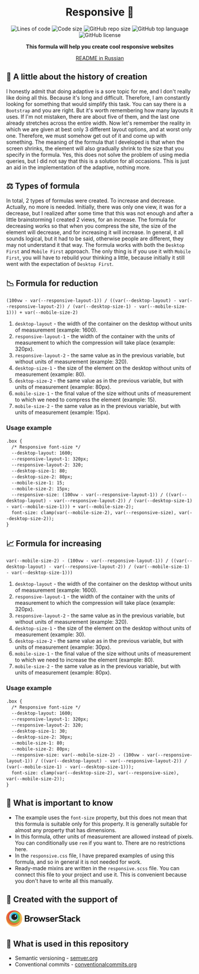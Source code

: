 <h1 align="center">Responsive 📐</h1>

<p align="center">
  <img src="https://img.shields.io/tokei/lines/github/sineylo/responsive?color=6CBA41&style=for-the-badge" alt="Lines of code">
  <img src="https://img.shields.io/github/languages/code-size/SineYlo/responsive?color=6CBA41&style=for-the-badge" alt="Code size">
  <img src="https://img.shields.io/github/repo-size/SineYlo/responsive?color=6CBA41&style=for-the-badge" alt="GitHub repo size">
  <img src="https://img.shields.io/github/languages/top/SineYlo/responsive?color=6CBA41&style=for-the-badge" alt="GitHub top language">
  <img src="https://img.shields.io/github/license/SineYlo/responsive?color=6CBA41&style=for-the-badge" alt="GitHub license">
</p>

<p align="center">
  <b>This formula will help you create cool responsive websites</b>
</p>

<p align="center">
  <a href="https://github.com/SineYlo/responsive/blob/master/README-RU.md">README in Russian</a>
</p>

## 📜 A little about the history of creation

I honestly admit that doing adaptive is a sore topic for me, and I don't really like doing all this. Because it's long and difficult. Therefore, I am constantly looking for something that would simplify this task. You can say there is a `Bootstrap` and you are right. But it's worth remembering how many layouts it uses. If I'm not mistaken, there are about five of them, and the last one already stretches across the entire width. Now let's remember the reality in which we are given at best only 3 different layout options, and at worst only one. Therefore, we must somehow get out of it and come up with something. The meaning of the formula that I developed is that when the screen shrinks, the element will also gradually shrink to the size that you specify in the formula. Yes, this does not solve the problem of using media queries, but I did not say that this is a solution for all occasions. This is just an aid in the implementation of the adaptive, nothing more.

## ⚖️ Types of formula

In total, 2 types of formulas were created. To increase and decrease. Actually, no more is needed. Initially, there was only one view, it was for a decrease, but I realized after some time that this was not enough and after a little brainstorming I created 2 views, for an increase. The formula for decreasing works so that when you compress the site, the size of the element will decrease, and for increasing it will increase. In general, it all sounds logical, but it had to be said, otherwise people are different, they may not understand it that way. The formula works with both the `Desktop First` and `Mobile First` approach. The only thing is if you use it with `Mobile First`, you will have to rebuild your thinking a little, because initially it still went with the expectation of `Desktop First`.

## 📉 Formula for reduction
```
(100vw - var(--responsive-layout-1)) / ((var(--desktop-layout) - var(--responsive-layout-2)) / (var(--desktop-size-1) - var(--mobile-size-1))) + var(--mobile-size-2)
```
1. `desktop-layout` - the width of the container on the desktop without units of measurement (example: 1600).
2. `responsive-layout-1` - the width of the container with the units of measurement to which the compression will take place (example: 320px).
3. `responsive-layout-2` - the same value as in the previous variable, but without units of measurement (example: 320).
4. `desktop-size-1` - the size of the element on the desktop without units of measurement (example: 80).
5. `desktop-size-2` - the same value as in the previous variable, but with units of measurement (example: 80px).
6. `mobile-size-1` - the final value of the size without units of measurement to which we need to compress the element (example: 15).
7. `mobile-size-2` - the same value as in the previous variable, but with units of measurement (example: 15px).

### Usage example
```
.box {
  /* Responsive font-size */
  --desktop-layout: 1600;
  --responsive-layout-1: 320px;
  --responsive-layout-2: 320;
  --desktop-size-1: 80;
  --desktop-size-2: 80px;
  --mobile-size-1: 15;
  --mobile-size-2: 15px;
  --responsive-size: (100vw - var(--responsive-layout-1)) / ((var(--desktop-layout) - var(--responsive-layout-2)) / (var(--desktop-size-1) - var(--mobile-size-1))) + var(--mobile-size-2);
  font-size: clamp(var(--mobile-size-2), var(--responsive-size), var(--desktop-size-2));
}
```
## 📈 Formula for increasing
```
var(--mobile-size-2) - (100vw - var(--responsive-layout-1)) / ((var(--desktop-layout) - var(--responsive-layout-2)) / (var(--mobile-size-1) - var(--desktop-size-1)))
```
1. `desktop-layout` - the width of the container on the desktop without units of measurement (example: 1600).
2. `responsive-layout-1` - the width of the container with the units of measurement to which the compression will take place (example: 320px).
3. `responsive-layout-2` - the same value as in the previous variable, but without units of measurement (example: 320).
4. `desktop-size-1` - the size of the element on the desktop without units of measurement (example: 30).
5. `desktop-size-2` - the same value as in the previous variable, but with units of measurement (example: 30px).
6. `mobile-size-1` - the final value of the size without units of measurement to which we need to increase the element (example: 80).
7. `mobile-size-2` - the same value as in the previous variable, but with units of measurement (example: 80px).

### Usage example
```
.box {
  /* Responsive font-size */
  --desktop-layout: 1600;
  --responsive-layout-1: 320px;
  --responsive-layout-2: 320;
  --desktop-size-1: 30;
  --desktop-size-2: 30px;
  --mobile-size-1: 80;
  --mobile-size-2: 80px;
  --responsive-size: var(--mobile-size-2) - (100vw - var(--responsive-layout-1)) / ((var(--desktop-layout) - var(--responsive-layout-2)) / (var(--mobile-size-1) - var(--desktop-size-1)));
  font-size: clamp(var(--desktop-size-2), var(--responsive-size), var(--mobile-size-2));
}
```

## 🔮 What is important to know
- The example uses the `font-size` property, but this does not mean that this formula is suitable only for this property. It is generally suitable for almost any property that has dimensions.
- In this formula, other units of measurement are allowed instead of pixels. You can conditionally use `rem` if you want to. There are no restrictions here.
- In the `responsive.css` file, I have prepared examples of using this formula, and so in general it is not needed for work.
- Ready-made mixins are written in the `responsive.scss` file. You can connect this file to your project and use it. This is convenient because you don't have to write all this manually.

## 🔱 Created with the support of

<a href="https://www.browserstack.com">
  <img src="temp/Browserstack-logo.svg?sanitize=false" width="200" alt="browserstack">
</a> 

## 📃 What is used in this repository
- Semantic versioning - [semver.org](https://semver.org)
- Conventional commits - [conventionalcommits.org](https://www.conventionalcommits.org/en/v1.0.0/)
